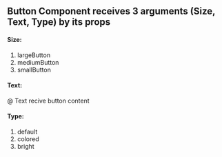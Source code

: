 ## Button Component receives 3 arguments (Size, Text, Type) by its props

#### Size:

1. largeButton
2. mediumButton
3. smallButton

#### Text:

@ Text recive button content

#### Type:

1. default
2. colored
3. bright
